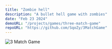 ```yaml
---
title: "Zombie hell"
description: "A bullet hell game with zombies"
date: "Feb 23 2024"
demoURL: "/projects/games/three-match-game"
repoURL: "https://github.com/SqoZy/3MatchGame"
---
```


![3 Match Game](/3matchgame.png)
